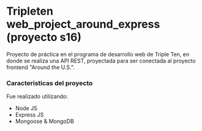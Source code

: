 # Tripleten web_project_around_express (proyecto s16)

Proyecto de práctica en el programa de desarrollo web de Triple Ten, en donde se realiza una API REST, proyectada para ser conectada al proyecto frontend "Around the U.S.".

### Caracteristicas del proyecto

Fue realizado utilizando:

- Node JS
- Express JS
- Mongoose & MongoDB
